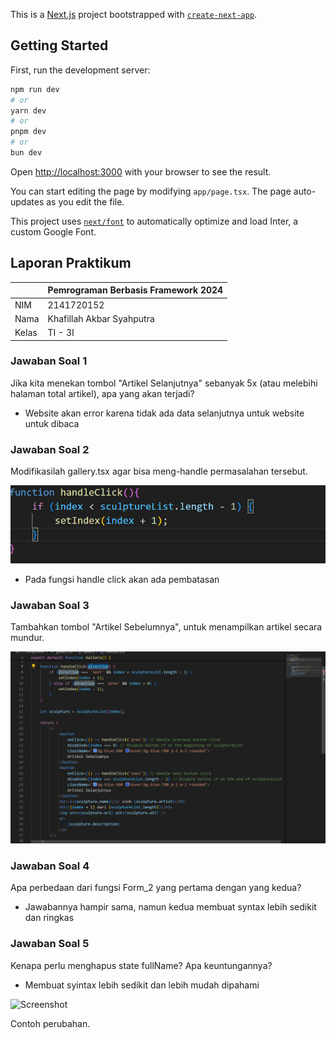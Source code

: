 This is a [Next.js](https://nextjs.org/) project bootstrapped with [`create-next-app`](https://github.com/vercel/next.js/tree/canary/packages/create-next-app).

## Getting Started

First, run the development server:

```bash
npm run dev
# or
yarn dev
# or
pnpm dev
# or
bun dev
```

Open [http://localhost:3000](http://localhost:3000) with your browser to see the result.

You can start editing the page by modifying `app/page.tsx`. The page auto-updates as you edit the file.

This project uses [`next/font`](https://nextjs.org/docs/basic-features/font-optimization) to automatically optimize and load Inter, a custom Google Font.

## Laporan Praktikum

|  | Pemrograman Berbasis Framework 2024 |
|--|--|
| NIM |  2141720152|
| Nama |  Khafillah Akbar Syahputra |
| Kelas | TI - 3I |


### Jawaban Soal 1

Jika kita menekan tombol "Artikel Selanjutnya" sebanyak 5x (atau melebihi halaman total artikel), apa yang akan terjadi?

- Website akan error karena tidak ada data selanjutnya untuk website untuk dibaca

### Jawaban Soal 2

Modifikasilah gallery.tsx agar bisa meng-handle permasalahan tersebut.

![Screenshot](public/assets//01.png)
- Pada fungsi handle click akan ada pembatasan 


### Jawaban Soal 3

Tambahkan tombol "Artikel Sebelumnya", untuk menampilkan artikel secara mundur.

![Screenshot](public/assets//02.png)

### Jawaban Soal 4

Apa perbedaan dari fungsi Form_2 yang pertama dengan yang kedua?

- Jawabannya hampir sama, namun kedua membuat syntax lebih sedikit dan ringkas

### Jawaban Soal 5

Kenapa perlu menghapus state fullName? Apa keuntungannya?
- Membuat syintax lebih sedikit dan lebih mudah dipahami




![Screenshot](assets-report/01.png)

Contoh perubahan.